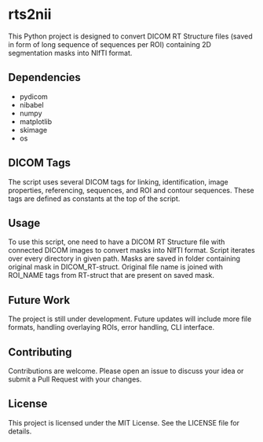 # rts2nii

This Python project is designed to convert DICOM RT Structure files (saved in form of long sequence of sequences per ROI) containing 2D segmentation masks into NIfTI format.

## Dependencies

- pydicom
- nibabel
- numpy
- matplotlib
- skimage
- os

## DICOM Tags

The script uses several DICOM tags for linking, identification, image properties, referencing, sequences, and ROI and contour sequences. These tags are defined as constants at the top of the script.

## Usage

To use this script, one need to have a DICOM RT Structure file with connected DICOM images to convert masks into NIfTI format. Script iterates over every directory in given path. Masks are saved in folder containing original mask in DICOM_RT-struct. Original file name is joined with ROI_NAME tags from RT-struct that are present on saved mask.

## Future Work

The project is still under development. Future updates will include more file formats, handling overlaying ROIs, error handling, CLI interface.

## Contributing

Contributions are welcome. Please open an issue to discuss your idea or submit a Pull Request with your changes.

## License

This project is licensed under the MIT License. See the LICENSE file for details.